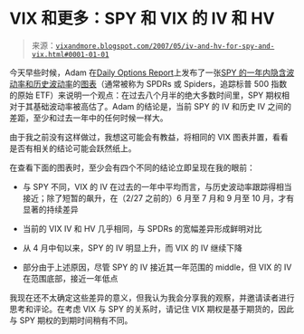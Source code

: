 <!--yml

分类：未分类

日期：2024-05-18 19:14:51

-->

# VIX 和更多：SPY 和 VIX 的 IV 和 HV

> 来源：[`vixandmore.blogspot.com/2007/05/iv-and-hv-for-spy-and-vix.html#0001-01-01`](http://vixandmore.blogspot.com/2007/05/iv-and-hv-for-spy-and-vix.html#0001-01-01)

今天早些时候，Adam 在[Daily Options Report](http://adamsoptions.blogspot.com/)上发布了一张[SPY 的一年内隐含波动率和历史波动率](http://adamsoptions.blogspot.com/2007/05/options-panic.html)的[图表](http://www.sectorspdr.com/eqsnaps/index.cfm?story=snapshot&symbol=SPY&fk=11127)（通常被称为 SPDRs 或 Spiders，追踪标普 500 指数的原始 ETF）来说明一个观点：在过去八个月半的绝大多数时间里，SPY 期权相对于其基础波动率被高估了。Adam 的结论是，当前 SPY 的 IV 和历史 IV 之间的差距，至少和过去一年中的任何时候一样大。

由于我之前没有这样做过，我想这可能会有教益，将相同的 VIX 图表并置，看看是否有相关的结论可能会跃然纸上。

在查看下面的图表时，至少会有四个不同的结论立即呈现在我的眼前：

+   与 SPY 不同，VIX 的 IV 在过去的一年中平均而言，与历史波动率跟踪得相当接近；除了短暂的飙升，在（2/27 之前的）6 月至 7 月和 9 月至 10 月，才有显著的持续差异

+   当前的 VIX IV 和 HV 几乎相同，与 SPDRs 的宽幅差异形成鲜明对比

+   从 4 月中旬以来，SPY 的 IV 明显上升，而 VIX 的 IV 继续下降

+   部分由于上述原因，尽管 SPY 的 IV 接近其一年范围的 middle，但 VIX 的 IV 在范围底部，接近一年低点

我现在还不太确定这些差异的意义，但我认为我会分享我的观察，并邀请读者进行思考和评论。在考虑 VIX 与 SPY 的关系时，请记住 VIX 期权是基于期货的，因此与 SPY 期权的到期时间稍有不同。
